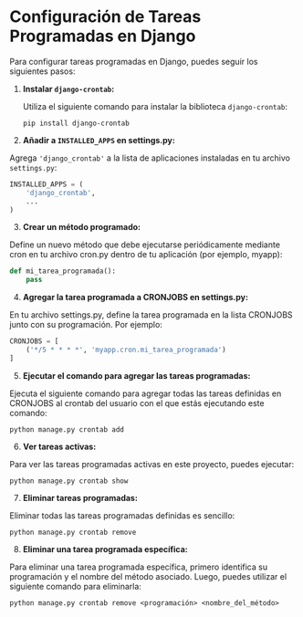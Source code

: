 # Configuración de Tareas Programadas en Django

Para configurar tareas programadas en Django, puedes seguir los siguientes pasos:

1. **Instalar `django-crontab`:**

    Utiliza el siguiente comando para instalar la biblioteca `django-crontab`:

    ```
    pip install django-crontab
    ```

2. **Añadir a `INSTALLED_APPS` en settings.py:**

Agrega `'django_crontab'` a la lista de aplicaciones instaladas en tu archivo `settings.py`:
```python
INSTALLED_APPS = (
    'django_crontab',
    ...
)
```

3. **Crear un método programado:**

Define un nuevo método que debe ejecutarse periódicamente mediante cron en tu archivo cron.py dentro de tu aplicación (por ejemplo, myapp):

```python
def mi_tarea_programada():
    pass
```

4. **Agregar la tarea programada a CRONJOBS en settings.py:**

En tu archivo settings.py, define la tarea programada en la lista CRONJOBS junto con su programación. Por ejemplo:
```python
CRONJOBS = [
    ('*/5 * * * *', 'myapp.cron.mi_tarea_programada')
]
```

5. **Ejecutar el comando para agregar las tareas programadas:**

Ejecuta el siguiente comando para agregar todas las tareas definidas en CRONJOBS al crontab del usuario con el que estás ejecutando este comando:
```jorgealqs
python manage.py crontab add
```

6. **Ver tareas activas:**

Para ver las tareas programadas activas en este proyecto, puedes ejecutar:
```jorgealqs
python manage.py crontab show
```

7. **Eliminar tareas programadas:**

Eliminar todas las tareas programadas definidas es sencillo:

```jorgealqs
python manage.py crontab remove
```

8. **Eliminar una tarea programada específica:**

Para eliminar una tarea programada específica, primero identifica su programación y el nombre del método asociado. Luego, puedes utilizar el siguiente comando para eliminarla:

```jorgealqs
python manage.py crontab remove <programación> <nombre_del_método>

```